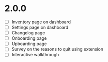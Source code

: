 # 2.0.0
- [ ] Inventory page on dashboard
- [ ] Settings page on dashboard
- [ ] Changelog page
- [ ] Onboarding page
- [ ] Upboarding page
- [ ] Survey on the reasons to quit using extension
- [ ] Interactive walkthrough